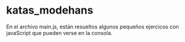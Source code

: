 # katas_modehans

En el archivo main.js, están resueltos algunos pequeños ejercicos con javaScript que pueden verse en la consola.

